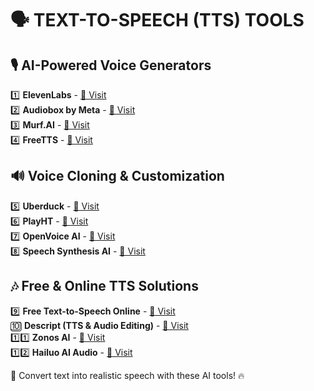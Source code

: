 # 🗣️ TEXT-TO-SPEECH (TTS) TOOLS

## 🎙️ AI-Powered Voice Generators

1️⃣ **ElevenLabs** - [🔗 Visit](https://www.aixploria.com/out/ElevenLabs)  
2️⃣ **Audiobox by Meta** - [🔗 Visit](https://www.aixploria.com/out/AudioboxbyMeta)  
3️⃣ **Murf.AI** - [🔗 Visit](https://www.aixploria.com/out/Murf.AI)  
4️⃣ **FreeTTS** - [🔗 Visit](https://www.aixploria.com/out/FreeTTS)  

## 🔊 Voice Cloning & Customization

5️⃣ **Uberduck** - [🔗 Visit](https://www.aixploria.com/out/Uberduck)  
6️⃣ **PlayHT** - [🔗 Visit](https://www.aixploria.com/out/PlayHT)  
7️⃣ **OpenVoice AI** - [🔗 Visit](https://www.aixploria.com/out/OpenVoiceAI)  
8️⃣ **Speech Synthesis AI** - [🔗 Visit](https://www.aixploria.com/out/SpeechSynthesis)  

## 🎶 Free & Online TTS Solutions

9️⃣ **Free Text-to-Speech Online** - [🔗 Visit](https://www.aixploria.com/out/FreeTextToSpeechOnline)  
🔟 **Descript (TTS & Audio Editing)** - [🔗 Visit](https://www.aixploria.com/out/Descript)  
1️⃣1️⃣ **Zonos AI** - [🔗 Visit](https://www.aixploria.com/out/ZonosAI)  
1️⃣2️⃣ **Hailuo AI Audio** - [🔗 Visit](https://www.aixploria.com/out/HailuoAIAudio)  

🎤 Convert text into realistic speech with these AI tools! 🔥
